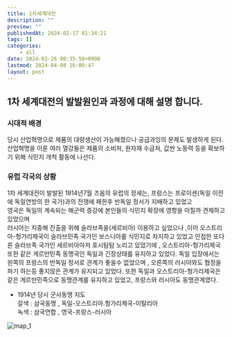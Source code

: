 ```yaml
---
title: 1차세계대전
description: ""
preview: ""
publishedAt: 2024-02-17 01:34:21
tags: []
categories:
    - all
date: 2024-02-26 00:35:58+0900
lastmod: 2024-04-08 16:09:47
layout: post
---
```


## 1차 세계대전의 발발원인과 과정에 대해 설명 합니다.

### 시대적 배경
당시 산업혁명으로 제품의 대량생산이 가능해졌으나 공급과잉의 문제도 발생하게 된다.
산업혁명을 이룬 여러 열강들은 제품의 소비처, 원자재 수급처, 값싼 노동력 등을 확보하기 위해 식민지 개척 활동에 나선다.

### 유럽 각국의 상황
1차 세계대전이 발발된 1914년7월 즈음의 유럽의 정세는,
프랑스는 프로이센(독일 이전에 독일연방의 한 국가)과의 전쟁에 패한후 반독일 정서가 지배하고 있었고  
영국은 독일의 계속되는 해군력 증강에 본인들의 식민지 확장에 영향을 미칠까 견제하고 있었으며  
러시아는 지중해 진출을 위해 슬라브족을(세르비아) 이용하고 싶었으나  ,이미 오스트리아-헝가리제국이 슬라브민족 국가인 보스니아를 식민지로 차지하고 있었고
인접한 또다른 슬라브족 국가인 세르비아마저 호시탐탐 노리고 있었기에 , 오스트리아-헝가리제국 또한 같은 게르만민족 동맹국인 독일과 긴장상태를 유지하고 있었다.
독일 입장에서는 왼쪽의 프랑스의 반독일 정서로 관계가 좋을수 없었으며 , 오른쪽의 러시아와도 협정을 파기 하는등 좋지않은 관계가 유지되고 있었다.
또한 독일과 오스트리아-헝가리제국은 같은 게르만민족으로 동맹관계를 유지하고 있었고,
프랑스와 러시아도 동맹관계였다.

* 1914년 당시 군사동맹 지도  
갈색 : 삼국동맹 , 독일-오스트리아.헝가리제국-이탈리아  
녹색 : 삼국연합 , 영국-프랑스-러시아  

![map_1](../assets/img/map_1.png)
